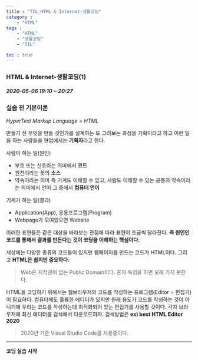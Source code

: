 ```yaml
---
title : "TIL_HTML & Internet-생활코딩"
category : 
    - "HTML"
tags : 
    - "HTML"
    - "생활코딩"
    - "TIL"

toc : true
---
```

### HTML & Internet-생활코딩(1)
##### 2020-05-06 19:10 ~ 20:27

### 실습 전 기본이론

_HyperText Markup Language = HTML_

만들기 전 무엇을 만들 것인가를 설계하는 또 그려보는 과정을 기획이라고 하고 이런 일을 하는 사람들을 현업에서는 <b>기획자</b>라고 한다.

사람이 하는 일(원인)
- 부호 또는 신호라는 의미에서 <b>코드</b>
- 원천이라는 뜻의 <b>소스</b>
- 약속이라는 의미 즉 기계도 이해할 수 있고, 사람도 이해할 수 있는 공통의 약속이라는 의미에서 언어 그 중에서 <b>컴퓨터 언어</b>

기계가 하는 일(결과)
- Application(App), 응용프로그램(Program)
- Webpage가 모여있으면 Website

이러한 표현들은 같은 대상을 바라보는 관점에 따라 표현이 조금씩 달라진다. <b>즉 원인인 코드를 통해서 결과를 만든다는 것이 코딩을 이해하는 핵심이다.</b>

세상에는 다양한 종류의 코드들이 있지만 웹페이지를 만드는 코드가 HTML이다. 그리고 **HTML은 쉽지만 중요하다.**

>Web은 저작권이 없는 Public Domain이다. 혼자 독점을 하면 오래 가지 못한다.

HTML을 코딩하기 위해서는 웹브라우저와 코드를 작성하는 프로그램(Editor = 편집기)이 필요하다. 컴퓨터에도 훌륭한 에디터가 있지만 원래 용도가 코드를 작성하는 것이 아니기에 우리는 코드를 작성하는데 최적화되어 있는 편집기를 사용할 것이다. 각자 브라우저에 최신 에디터를 검색해서 다운로드하자.
검색방법은 <b>ex) best HTML Editor 2020</b>

>2020년 기준 Visual Studio Code를 사용중이다.

---
**코딩 실습 시작**
